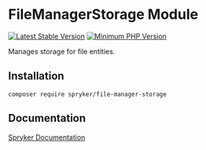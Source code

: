 # FileManagerStorage Module
[![Latest Stable Version](https://poser.pugx.org/spryker/file-manager-storage/v/stable.svg)](https://packagist.org/packages/spryker/file-manager-storage)
[![Minimum PHP Version](https://img.shields.io/badge/php-%3E%3D%207.4-8892BF.svg)](https://php.net/)

Manages storage for file entities.

## Installation

```
composer require spryker/file-manager-storage
```

## Documentation

[Spryker Documentation](https://academy.spryker.com/developing_with_spryker/module_guide/modules.html)
